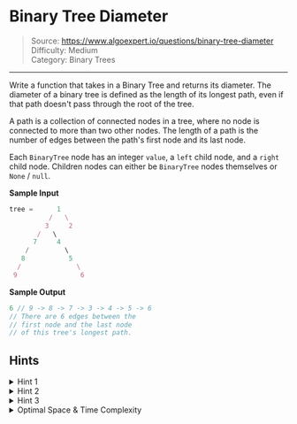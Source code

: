 # Binary Tree Diameter
> Source: https://www.algoexpert.io/questions/binary-tree-diameter  
> Difficulty: Medium  
> Category: Binary Trees
---

Write a function that takes in a Binary Tree and returns its diameter. 
The diameter of a binary tree is defined as the length of its longest path, 
even if that path doesn't pass through the root of the tree.

A path is a collection of connected nodes in a tree, where no node is connected
to more than two other nodes. The length of a path is the number of edges
between the path's first node and its last node.

Each `BinaryTree` node has an integer `value`, a `left` child node, and a `right`
child node. Children nodes can either be `BinaryTree` nodes themselves or `None`
/ `null`.

**Sample Input**
```javascript
tree =      1
          /   \
         3     2
       /   \ 
      7     4 
    /         \
   8           5
  /              \
 9                6
```

**Sample Output**
```javascript
6 // 9 -> 8 -> 7 -> 3 -> 4 -> 5 -> 6
// There are 6 edges between the 
// first node and the last node 
// of this tree's longest path.
```

## Hints

<details>
<summary>Hint 1</summary>
How can you use the height of a binary tree and the heights of its subtrees to
calculate its diameter?
</details>

<details>
<summary>Hint 2</summary>
The length of the longest path that goes through the root of a binary tree is 
the sum of the heights of its left and right subtrees (left subtree height + 
right subtree height). The diameter of a binary tree can be calculated by 
taking the maximum of: 1) the maximum subtree diameter (max(left subtree 
diameter, right subtree diameter)); and 2) the length of the longest path that 
goes through the root (left subtree height + right subtree height).
</details>

<details>
<summary>Hint 3</summary>
Implement a variation of depth-first search that recursively keeps track of both 
the diameter and the height of a each subtree in the input binary tree. Follow 
Hint #2 to continuously compute these diameters.
</details>

<details>
<summary>Optimal Space &amp; Time Complexity</summary>
Average case: when the tree is balanced
O(n) time | O(h) space - where n is the number of nodes in the Binary Tree and 
h is the height of the Binary Tree
</details>

